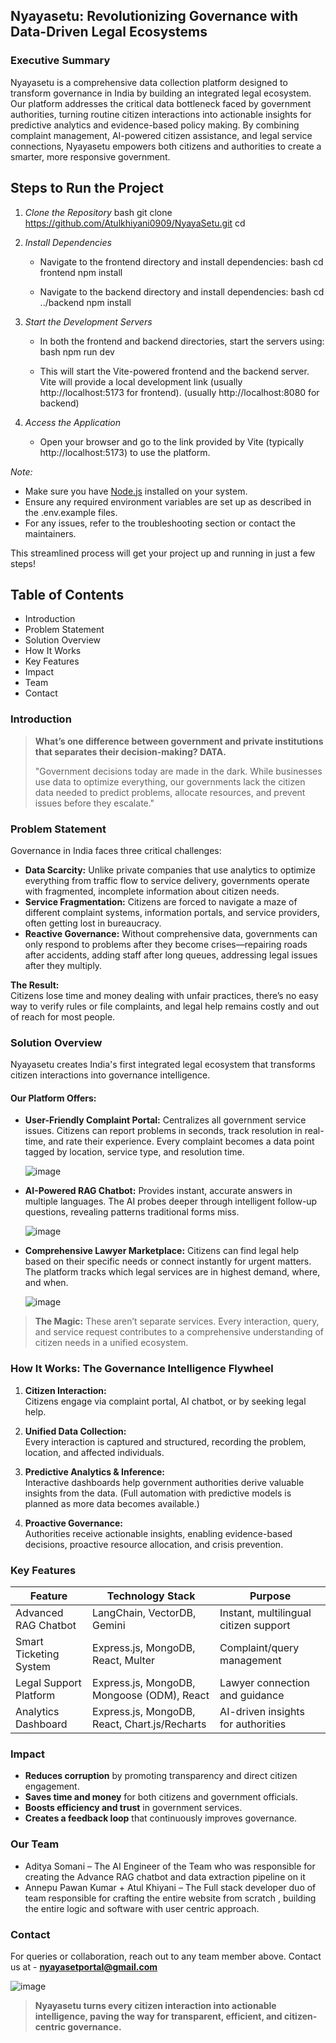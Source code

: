 ## Nyayasetu: Revolutionizing Governance with Data-Driven Legal Ecosystems

### Executive Summary

Nyayasetu is a comprehensive data collection platform designed to transform governance in India by building an integrated legal ecosystem. Our platform addresses the critical data bottleneck faced by government authorities, turning routine citizen interactions into actionable insights for predictive analytics and evidence-based policy making. By combining complaint management, AI-powered citizen assistance, and legal service connections, Nyayasetu empowers both citizens and authorities to create a smarter, more responsive government.

## Steps to Run the Project

1. *Clone the Repository*
   bash
   git clone https://github.com/Atulkhiyani0909/NyayaSetu.git
   cd 
   

2. *Install Dependencies*
   - Navigate to the frontend directory and install dependencies:
     bash
     cd frontend
     npm install
     
   - Navigate to the backend directory and install dependencies:
     bash
     cd ../backend
     npm install
     

3. *Start the Development Servers*
   - In both the frontend and backend directories, start the servers using:
     bash
     npm run dev
     
   - This will start the Vite-powered frontend and the backend server. Vite will provide a local development link (usually http://localhost:5173 for frontend).
     (usually http://localhost:8080 for backend)

4. *Access the Application*
   - Open your browser and go to the link provided by Vite (typically http://localhost:5173) to use the platform.

*Note:*  
- Make sure you have [Node.js](https://nodejs.org/) installed on your system.
- Ensure any required environment variables are set up as described in the .env.example files.
- For any issues, refer to the troubleshooting section or contact the maintainers.

This streamlined process will get your project up and running in just a few steps!

## Table of Contents

- Introduction
- Problem Statement
- Solution Overview
- How It Works
- Key Features
- Impact
- Team
- Contact

### Introduction

> **What’s one difference between government and private institutions that separates their decision-making? DATA.**
>
> "Government decisions today are made in the dark. While businesses use data to optimize everything, our governments lack the citizen data needed to predict problems, allocate resources, and prevent issues before they escalate."

### Problem Statement

Governance in India faces three critical challenges:

- **Data Scarcity:** Unlike private companies that use analytics to optimize everything from traffic flow to service delivery, governments operate with fragmented, incomplete information about citizen needs.
- **Service Fragmentation:** Citizens are forced to navigate a maze of different complaint systems, information portals, and service providers, often getting lost in bureaucracy.
- **Reactive Governance:** Without comprehensive data, governments can only respond to problems after they become crises—repairing roads after accidents, adding staff after long queues, addressing legal issues after they multiply.

**The Result:**  
Citizens lose time and money dealing with unfair practices, there’s no easy way to verify rules or file complaints, and legal help remains costly and out of reach for most people.

### Solution Overview

Nyayasetu creates India's first integrated legal ecosystem that transforms citizen interactions into governance intelligence.

#### Our Platform Offers:

- **User-Friendly Complaint Portal:** Centralizes all government service issues. Citizens can report problems in seconds, track resolution in real-time, and rate their experience. Every complaint becomes a data point tagged by location, service type, and resolution time.

  ![image](https://github.com/user-attachments/assets/ef0cc296-c396-45af-a478-78438a46cf5e)

- **AI-Powered RAG Chatbot:** Provides instant, accurate answers in multiple languages. The AI probes deeper through intelligent follow-up questions, revealing patterns traditional forms miss.

  ![image](https://github.com/user-attachments/assets/38fe17c6-3497-4855-89f4-d145bbaa9491)

- **Comprehensive Lawyer Marketplace:** Citizens can find legal help based on their specific needs or connect instantly for urgent matters. The platform tracks which legal services are in highest demand, where, and when.

  ![image](https://github.com/user-attachments/assets/e17caabc-d5f9-4fa2-8f01-68699e3fde96)


> **The Magic:** These aren’t separate services. Every interaction, query, and service request contributes to a comprehensive understanding of citizen needs in a unified ecosystem.

### How It Works: The Governance Intelligence Flywheel

1. **Citizen Interaction:**  
   Citizens engage via complaint portal, AI chatbot, or by seeking legal help.

2. **Unified Data Collection:**  
   Every interaction is captured and structured, recording the problem, location, and affected individuals.

3. **Predictive Analytics & Inference:**  
   Interactive dashboards help government authorities derive valuable insights from the data. (Full automation with predictive models is planned as more data becomes available.)

4. **Proactive Governance:**  
   Authorities receive actionable insights, enabling evidence-based decisions, proactive resource allocation, and crisis prevention.

### Key Features

| Feature                  | Technology Stack                               | Purpose                                           |
|--------------------------|------------------------------------------------|---------------------------------------------------|
| Advanced RAG Chatbot     | LangChain, VectorDB, Gemini                    | Instant, multilingual citizen support             |
| Smart Ticketing System   | Express.js, MongoDB, React, Multer             | Complaint/query management                        |
| Legal Support Platform   | Express.js, MongoDB, Mongoose (ODM), React     | Lawyer connection and guidance                    |
| Analytics Dashboard      | Express.js, MongoDB, React, Chart.js/Recharts  | AI-driven insights for authorities                |

### Impact

- **Reduces corruption** by promoting transparency and direct citizen engagement.
- **Saves time and money** for both citizens and government officials.
- **Boosts efficiency and trust** in government services.
- **Creates a feedback loop** that continuously improves governance.

### Our Team

- Aditya Somani – The AI Engineer of the Team who was responsible for creating the Advance RAG chatbot and data extraction pipeline on it
- Annepu Pawan Kumar + Atul Khiyani – The Full stack developer duo of team responsible for crafting the entire website from scratch , building the entire logic and software with user centric approach.

### Contact

For queries or collaboration, reach out to any team member above. 
Contact us at - **nyayasetportal@gmail.com**
 
  ![image](https://github.com/user-attachments/assets/863774d2-d43a-4502-bd9a-bf7826b66fcc)


> **Nyayasetu turns every citizen interaction into actionable intelligence, paving the way for transparent, efficient, and citizen-centric governance.**
